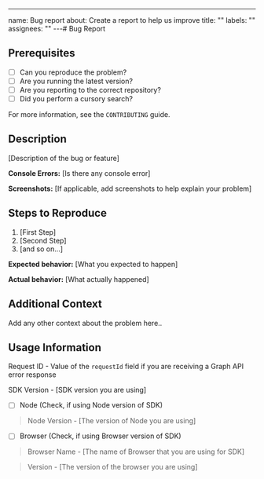 ---

name: Bug report about: Create a report to help us improve title: "" labels: "" assignees: "" ---# Bug Report

## Prerequisites

-   [ ] Can you reproduce the problem?
-   [ ] Are you running the latest version?
-   [ ] Are you reporting to the correct repository?
-   [ ] Did you perform a cursory search?

For more information, see the `CONTRIBUTING` guide.

## Description

[Description of the bug or feature]

**Console Errors:** [Is there any console error]

**Screenshots:** [If applicable, add screenshots to help explain your problem]

## Steps to Reproduce

1. [First Step]
2. [Second Step]
3. [and so on...]

**Expected behavior:** [What you expected to happen]

**Actual behavior:** [What actually happened]

## Additional Context

Add any other context about the problem here..

## Usage Information

Request ID - Value of the `requestId` field if you are receiving a Graph API error response

SDK Version - [SDK version you are using]

-   [ ] Node (Check, if using Node version of SDK)

> Node Version - [The version of Node you are using]

-   [ ] Browser (Check, if using Browser version of SDK)

> Browser Name - [The name of Browser that you are using for SDK]

> Version - [The version of the browser you are using]
